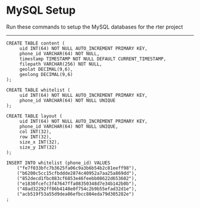 MySQL Setup
===========

Run these commands to setup the MySQL databases for the rter project

- - -

    CREATE TABLE content (
         uid INT(64) NOT NULL AUTO_INCREMENT PRIMARY KEY, 
         phone_id VARCHAR(64) NOT NULL, 
         timestamp TIMESTAMP NOT NULL DEFAULT CURRENT_TIMESTAMP, 
         filepath VARCHAR(256) NOT NULL,
         geolat DECIMAL(9,6),
         geolong DECIMAL(9,6)
    );
    
    CREATE TABLE whitelist (
         uid INT(64) NOT NULL AUTO_INCREMENT PRIMARY KEY, 
         phone_id VARCHAR(64) NOT NULL UNIQUE
    );
    
    CREATE TABLE layout (
         uid INT(64) NOT NULL AUTO_INCREMENT PRIMARY KEY, 
         phone_id VARCHAR(64) NOT NULL UNIQUE,
         col INT(32),
         row INT(32),
         size_x INT(32),
         size_y INT(32)
    );
    
    INSERT INTO whitelist (phone_id) VALUES
        ("fe7f033bfc7b3625fa06c9a3b6b54b2c81eeff98"),
        ("b6200c5cc15cfbddde2874c40952a7aa25a869dd"),
        ("852decd1fbc083cf6853e46feebb08622d653602"),
        ("e1830fcefc3f47647ffa08350348d7e34b142b0b"),
        ("48ad32292ff86b4148e0f754c2b9b55efad32d1e"),
        ("acb519f53a55d9dea06efbcc804eda79d305282e")
    ;